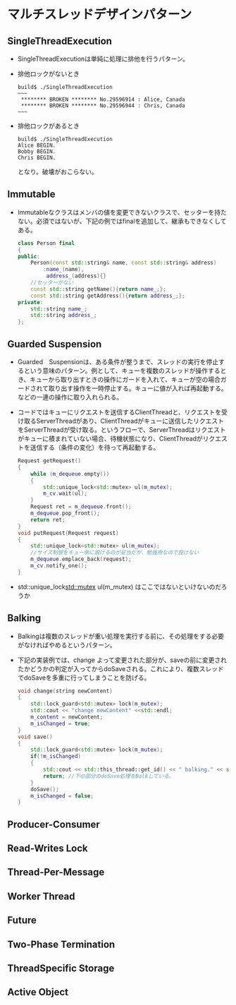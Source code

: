 # マルチスレッドデザインパターン

##  SingleThreadExecution
 - SingleThreadExecutionは単純に処理に排他を行うパターン。
 - 排他ロックがないとき

    ```shell
    build$ ./SingleThreadExecution 
    ~~~
     ******** BROKEN ******** No.29596914 : Alice, Canada
     ******** BROKEN ******** No.29596944 : Chris, Canada
    ~~~
    ```

- 排他ロックがあるとき

    ```shell
    build$ ./SingleThreadExecution 
    Alice BEGIN.
    Bobby BEGIN.
    Chris BEGIN.
    ```

    となり。破壊がおこらない。

##  Immutable

 - Immutableなクラスはメンバの値を変更できないクラスで、セッターを持たない。必須ではないが、下記の例ではfinalを追加して、継承もできなくしてある。

    ```cpp
    class Person final
    {
    public:
    	Person(const std::string& name, const std::string& address)
    		:name_(name),
    		 address_(address){}
    	//セッターがない
    	const std::string getName(){return name_;};
    	const std::string getAddress(){return address_;};
    private:
    	std::string name_;
    	std::string address_; 
    };
    ```

## Guarded Suspension

 - Guarded　Suspensionは、ある条件が整うまで、スレッドの実行を停止するという意味のパターン。例として、キューを複数のスレッドが操作するとき、キューから取り出すときの操作にガードを入れて、キューが空の場合ガードされて取り出す操作を一時停止する。キューに値が入れば再起動する。などの一連の操作に取り入れられる。
 - コードではキューにリクエストを送信するClientThreadと、リクエストを受け取るServerThreadがあり、ClientThreadがキューに送信したリクエストをServerThreadが受け取る。というフローで、ServerThreadはリクエストがキューに積まれていない場合、待機状態になり、ClientThreadがリクエストを送信する（条件の変化）を待って再起動する。

    ```cpp
	Request getRequest()
	{
		while (m_dequeue.empty())
		{
			std::unique_lock<std::mutex> ul(m_mutex);
			m_cv.wait(ul);
		}
		Request ret = m_dequeue.front();
		m_dequeue.pop_front();
		return ret;
	}
	void putRequest(Request request)
	{
		std::unique_lock<std::mutex> ul(m_mutex);
		//サイズ制限をキュー側に設けるのが妥当だが、勉強用なので設けない
		m_dequeue.emplace_back(request);
		m_cv.notify_one();
	}
    ```

- std::unique_lock<std::mutex> ul(m_mutex) はここではないといけないのだろうか

## Balking

 - Balkingは複数のスレッドが重い処理を実行する前に、その処理をする必要がなければやめるというパターン。
 - 下記の実装例では、change よって変更された部分が、saveの前に変更されたかどうかの判定が入ってからdoSaveされる。これにより、複数スレッドでdoSaveを多重に行ってしまうことを防げる。

    ```cpp
 	void change(string newContent)
	{
		std::lock_guard<std::mutex> lock(m_mutex);
		std::cout << "change newContent" <<std::endl;
		m_content = newContent;
		m_isChanged = true;
	}
	void save()
	{
		std::lock_guard<std::mutex> lock(m_mutex);
		if(!m_isChanged)
		{
			std::cout << std::this_thread::get_id() << " balking." << std::endl;
			return; //下の部分のdoSave処理をBalkしている。
		}
		doSave();
		m_isChanged = false;
	}
    ```

## Producer-Consumer

## Read-Writes Lock

## Thread-Per-Message

## Worker Thread

## Future

## Two-Phase Termination

## ThreadSpecific Storage

## Active Object